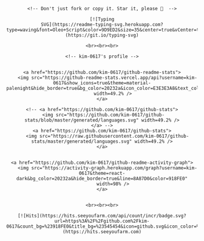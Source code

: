 <div align="center">
    <br><br><br>

    <!-- Don't just fork or copy it. Star it, please 🥺  -->

    [![Typing
    SVG](https://readme-typing-svg.herokuapp.com?type=waving&font=Oleo+Script&color=9D9ED2&size=35&center=true&vCenter=true&width=404&height=53&lines=%E3%80%80%E3%80%80SyuMay+%E3%80%80%E3%80%80)](https://git.io/typing-svg)

    <br><br><br>

    <!-- kim-0617's profile -->


    <a href="https://github.com/kim-0617/github-readme-stats">
        <img src="https://github-readme-stats.vercel.app/api?username=kim-0617&show_icons=true&theme=material-palenight&hide_border=true&bg_color=20232a&icon_color=E3E3E3A8&text_color=fff&title_color=918FE0&count_private=true"
            width=49.2% />
    </a>

    <!-- <a href="https://github.com/kim-0617/github-stats">
     <img src="https://github.com/kim-0617/github-stats/blob/master/generated/languages.svg" width=49.2% />
    </a> -->
    <a href="https://github.com/kim-0617/github-stats">
        <img src="https://raw.githubusercontent.com/kim-0617/github-stats/master/generated/languages.svg" width=49.2% />
    </a>


    <a href="https://github.com/kim-0617/github-readme-activity-graph">
        <img src="https://activity-graph.herokuapp.com/graph?username=kim-0617&theme=react-dark&bg_color=20232a&hide_border=true&line=8A87D0&color=918FE0"
            width=98% />
    </a>


    <br><br><br>

    [![Hits](https://hits.seeyoufarm.com/api/count/incr/badge.svg?url=https%3A%2F%2Fgithub.com%2Fkim-0617&count_bg=%23918FE0&title_bg=%23545454&icon=github.svg&icon_color=%23E7E7E7&title=Views&edge_flat=false)](https://hits.seeyoufarm.com)
</div>

